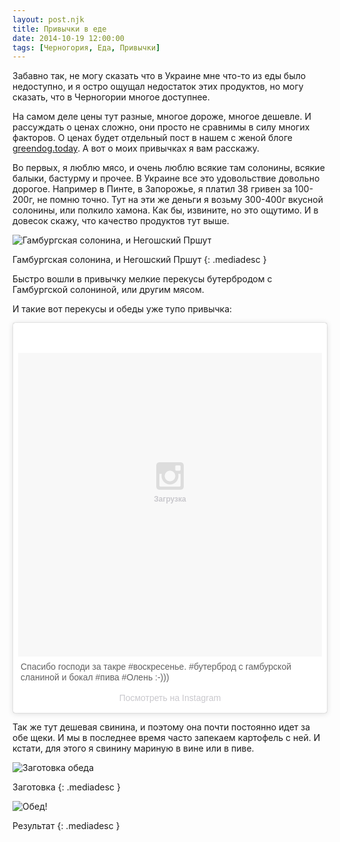 ```yaml
---
layout: post.njk
title: Привычки в еде
date: 2014-10-19 12:00:00
tags: [Черногория, Еда, Привычки]
---
```


Забавно так, не могу сказать что в Украине мне что-то из еды было недоступно, и я остро ощущал недостаток этих продуктов, но могу сказать, что в Черногории многое доступнее.

На самом деле цены тут разные, многое дороже, многое дешевле. И рассуждать о ценах сложно, они просто не сравнимы в силу многих факторов. О ценах будет отдельный пост в нашем с женой блоге [greendog.today](http://greendog.today). А вот о моих привычках я вам расскажу.

Во первых, я люблю мясо, и очень люблю всякие там солонины, всякие балыки, бастурму и прочее. В Украине все это удовольствие довольно дорогое. Например в Пинте, в Запорожье, я платил 38 гривен за 100-200г, не помню точно. Тут на эти же деньги я возьму 300-400г вкусной солонины, или полкило хамона. Как бы, извините, но это ощутимо. И в довесок скажу, что качество продуктов тут выше.

![Гамбургская солонина, и Негошский Пршут](/static/files/old-media/articles/slanina.jpg)

Гамбургская солонина, и Негошский Пршут
{: .mediadesc }

Быстро вошли в привычку мелкие перекусы бутербродом с Гамбургской солониной, или другим мясом.

И такие вот перекусы и обеды уже тупо привычка:

<div class="instagram">
    <blockquote class="instagram-media" data-instgrm-captioned data-instgrm-version="2" style=" background:#FFF; border:0; border-radius:3px; box-shadow:0 0 1px 0 rgba(0,0,0,0.5),0 1px 10px 0 rgba(0,0,0,0.15); margin: 1px; max-width:658px; padding:0; width:99.375%; width:-webkit-calc(100% - 2px); width:calc(100% - 2px);"><div style="padding:8px;"><div style=" background:#F8F8F8; line-height:0; margin-top:40px; padding-bottom:55%; padding-top:45%; text-align:center; width:100%;"><div style="position:relative;"><div style=" -webkit-animation:dkaXkpbBxI 1s ease-out infinite; animation:dkaXkpbBxI 1s ease-out infinite; background:url(data:image/png;base64,iVBORw0KGgoAAAANSUhEUgAAACwAAAAsCAMAAAApWqozAAAAGFBMVEUiIiI9PT0eHh4gIB4hIBkcHBwcHBwcHBydr+JQAAAACHRSTlMABA4YHyQsM5jtaMwAAADfSURBVDjL7ZVBEgMhCAQBAf//42xcNbpAqakcM0ftUmFAAIBE81IqBJdS3lS6zs3bIpB9WED3YYXFPmHRfT8sgyrCP1x8uEUxLMzNWElFOYCV6mHWWwMzdPEKHlhLw7NWJqkHc4uIZphavDzA2JPzUDsBZziNae2S6owH8xPmX8G7zzgKEOPUoYHvGz1TBCxMkd3kwNVbU0gKHkx+iZILf77IofhrY1nYFnB/lQPb79drWOyJVa/DAvg9B/rLB4cC+Nqgdz/TvBbBnr6GBReqn/nRmDgaQEej7WhonozjF+Y2I/fZou/qAAAAAElFTkSuQmCC); display:block; height:44px; margin:0 auto -44px; position:relative; top:-44px; width:44px;"></div><span style=" color:#c9c8cd; font-family:Arial,sans-serif; font-size:12px; font-style:normal; font-weight:bold; position:relative; top:15px;">Загрузка</span></div></div><p style=" font-family:Arial,sans-serif; font-size:14px; line-height:17px; margin:8px 0 0 0; padding:0 4px; word-wrap:break-word;"> Спасибо господи за такре #воскресенье. #бутерброд с гамбурской сланиной и бокал #пива #Олень :-)))</p><p style=" line-height:32px; margin-bottom:0; margin-top:8px; padding:0; text-align:center;"> <a href="https://instagram.com/p/uVcLDin8AS/" style=" color:#c9c8cd; font-family:Arial,sans-serif; font-size:14px; font-style:normal; font-weight:normal; text-decoration:none;" target="_top"> Посмотреть на  Instagram</a></p></div><style>@-webkit-keyframes"dkaXkpbBxI"{ 0%{opacity:0.5;} 50%{opacity:1;} 100%{opacity:0.5;} } @keyframes"dkaXkpbBxI"{ 0%{opacity:0.5;} 50%{opacity:1;} 100%{opacity:0.5;} }</style></blockquote><script async defer src="//platform.instagram.com/en_US/embeds.js"></script>
</div>

Так же тут дешевая свинина, и поэтому она почти постоянно идет за обе щеки. И мы в последнее время часто запекаем картофель с ней. И кстати, для этого я свинину мариную в вине или в пиве.

![Заготовка обеда](/static/files/old-media/articles/lunch-src.jpg)

Заготовка
{: .mediadesc }

![Обед!](/static/files/old-media/articles/lunch.jpg)

Результат
{: .mediadesc }
